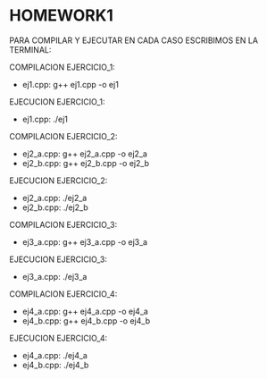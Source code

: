 # HOMEWORK1

PARA COMPILAR Y EJECUTAR EN CADA CASO ESCRIBIMOS EN LA TERMINAL:

COMPILACION EJERCICIO_1:
- ej1.cpp: g++ ej1.cpp -o ej1

EJECUCION EJERCICIO_1:
- ej1.cpp: ./ej1


COMPILACION EJERCICIO_2:
- ej2_a.cpp: g++ ej2_a.cpp -o ej2_a
- ej2_b.cpp: g++ ej2_b.cpp -o ej2_b

EJECUCION EJERCICIO_2:
- ej2_a.cpp: ./ej2_a
- ej2_b.cpp: ./ej2_b


COMPILACION EJERCICIO_3:
- ej3_a.cpp: g++ ej3_a.cpp -o ej3_a

EJECUCION EJERCICIO_3:
- ej3_a.cpp: ./ej3_a


COMPILACION EJERCICIO_4:
- ej4_a.cpp: g++ ej4_a.cpp -o ej4_a
- ej4_b.cpp: g++ ej4_b.cpp -o ej4_b

EJECUCION EJERCICIO_4:
- ej4_a.cpp: ./ej4_a
- ej4_b.cpp: ./ej4_b

